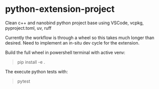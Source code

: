 # python-extension-project
Clean c++ and nanobind python project base using VSCode, vcpkg, pyproject.toml, uv, ruff

Currently the workflow is through a wheel so this takes much longer
than desired.  Need to implement an in-situ dev cycle for the extension.

Build the full wheel in powershell terminal with active venv:
> pip install -e .

The execute python tests with:
> pytest
